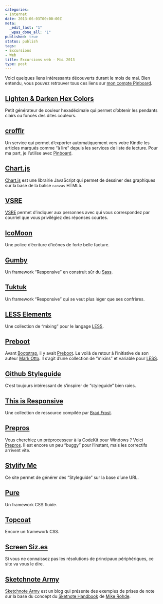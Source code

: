 ```yaml
---
categories:
- Internet
date: 2013-06-03T00:00:00Z
meta:
  _edit_last: "1"
  _wpas_done_all: "1"
published: true
status: publish
tags:
- Excursions
- Web
title: Excursions web - Mai 2013
type: post
---
```


Voici quelques liens intéressants découverts durant le mois de mai. Bien entendu, vous pouvez retrouver tous ces liens sur [mon compte Pinboard](https://pinboard.in/u:alienlebarge).<!--more-->

## [Lighten &amp; Darken Hex Colors](http://hexcolortool.com/)

Petit générateur de couleur hexadécimale qui permet d’obtenir les pendants clairs ou foncés des dites couleurs.

## [crofflr](http://hexcolortool.com/)

Un service qui permet d’exporter automatiquement vers votre Kindle les articles marqués comme “à lire” depuis les services de liste de lecture.
Pour ma part, je l’utilise avec [Pinboard](https://pinboard.in/).

## [Chart.js](http://www.chartjs.org)

[Chart.js](http://www.chartjs.org/) est une librairie JavaScript qui permet de dessiner des graphiques sur la base de la balise <code>canvas</code> HTML5.

## <a href="http://vsre.info/"><abbr title="Very Short Reply Expected">VSRE</abbr></a>
[<abbr title="Very Short Reply Expected">VSRE</abbr>](http://vsre.info/) permet d’indiquer aux personnes avec qui vous correspondez par courriel que vous privilégiez des réponses courtes.

## [IcoMoon](http://icomoon.io/)

Une police d’écriture d’icônes de forte belle facture.

## [Gumby](http://gumbyframework.com/)

Un framework “Responsive” en construit sûr du <a href="http://sass-lang.com/">Sass</a>.

<h2 id="tuktuk"><a href="http://tuktuk.tapquo.com/">Tuktuk</a></h2>

Un framework “Responsive” qui se veut plus léger que ses confrères.

<h2 id="lesselements"><a href="http://lesselements.com/">LESS Elements</a></h2>

Une collection de “mixing” pour le langage <a href="http://www.lesscss.org">LESS</a>.

<h2 id="preboot"><a href="http://getpreboot.com/">Preboot</a></h2>

Avant <a href="http://twitter.github.io/bootstrap/">Bootstrap</a>, il y avait <a href="http://getpreboot.com/">Preboot</a>. Le voilà de retour à l’initiative de son auteur <a title="Compte Twitter de Mark Otto" href="https://twitter.com/mdo">Mark Otto</a>.
Il s’agit d’une collection de “mixins” et variable pour <a href="http://www.lesscss.org">LESS</a>.

<h2 id="githubstyleguide"><a href="https://github.com/styleguide/">Github Styleguide</a></h2>

C’est toujours intéressant de s’inspirer de “styleguide” bien raies.

<h2 id="thisisresponsive"><a href="http://bradfrost.github.io/this-is-responsive/">This is Responsive</a></h2>

Une collection de ressource compilée par <a title="Site de Brad Frost" href="http://bradfrostweb.com/">Brad Frost</a>.

<h2 id="prepros"><a href="http://alphapixels.com/prepros/">Prepros</a></h2>

Vous cherchiez un préprocesseur à la <a href="http://incident57.com/codekit/">CodeKit</a> pour Windows ? Voici <a href="http://alphapixels.com/prepros/">Prepros</a>.
Il est encore un peu “buggy” pour l’instant, mais les correctifs arrivent vite.

<h2 id="stylifyme"><a href="http://stylifyme.com/">Stylify Me</a></h2>

Ce site permet de générer des “Styleguide” sur la base d’une URL.

<h2 id="pure"><a href="http://purecss.io/">Pure</a></h2>

Un framework CSS fluide.

<h2 id="topcoat"><a href="http://topcoat.io/">Topcoat</a></h2>

Encore un framework CSS.

<h2 id="screensiz.es"><a href="http://screensiz.es/">Screen Siz.es</a></h2>

Si vous ne connaissez pas les résolutions de principaux périphériques, ce site va vous le dire.

<h2 id="sketchnotearmy"><a href="http://sketchnotearmy.com/">Sketchnote Army</a></h2>

<a href="http://sketchnotearmy.com/">Sketchnote Army</a> est un blog qui présente des exemples de prises de note sur la base du concept du <a href="http://rohdesign.com/book/">Sketnote Handbook</a> de <a title="Compte Twitter de Mike Rohde" href="https://twitter.com/rohdesign">Mike Rohde</a>.
